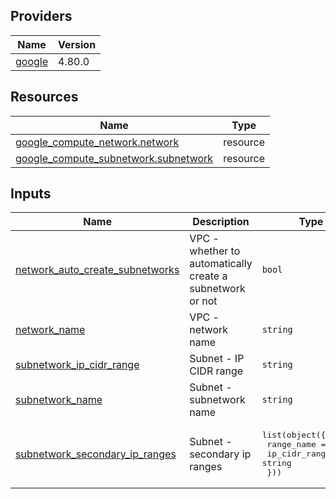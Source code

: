 <!-- BEGIN_TF_DOCS -->


## Providers

| Name | Version |
|------|---------|
| <a name="provider_google"></a> [google](#provider\_google) | 4.80.0 |

## Resources

| Name | Type |
|------|------|
| [google_compute_network.network](https://registry.terraform.io/providers/hashicorp/google/latest/docs/resources/compute_network) | resource |
| [google_compute_subnetwork.subnetwork](https://registry.terraform.io/providers/hashicorp/google/latest/docs/resources/compute_subnetwork) | resource |

## Inputs

| Name | Description | Type | Default | Required |
|------|-------------|------|---------|:--------:|
| <a name="input_network_auto_create_subnetworks"></a> [network\_auto\_create\_subnetworks](#input\_network\_auto\_create\_subnetworks) | VPC - whether to automatically create a subnetwork or not | `bool` | n/a | yes |
| <a name="input_network_name"></a> [network\_name](#input\_network\_name) | VPC - network name | `string` | n/a | yes |
| <a name="input_subnetwork_ip_cidr_range"></a> [subnetwork\_ip\_cidr\_range](#input\_subnetwork\_ip\_cidr\_range) | Subnet - IP CIDR range | `string` | n/a | yes |
| <a name="input_subnetwork_name"></a> [subnetwork\_name](#input\_subnetwork\_name) | Subnet - subnetwork name | `string` | n/a | yes |
| <a name="input_subnetwork_secondary_ip_ranges"></a> [subnetwork\_secondary\_ip\_ranges](#input\_subnetwork\_secondary\_ip\_ranges) | Subnet - secondary ip ranges | <pre>list(object({<br>    range_name    = string<br>    ip_cidr_range = string<br>  }))</pre> | n/a | yes |
<!-- END_TF_DOCS -->
